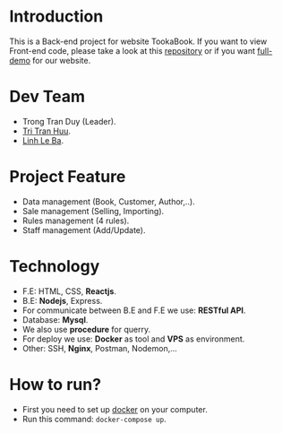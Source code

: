 # Introduction
This is a Back-end project for website TookaBook. If you want to view Front-end code, please take a look at this [repository](https://github.com/nguyentan2212/tooka-book) or if you want [full-demo](https://www.youtube.com/watch?v=2dr_3oFWLtw) for our website.
# Dev Team
- Trong Tran Duy (Leader).
- [Tri Tran Huu](https://github.com/huutri148).
- [Linh Le Ba](https://github.com/linhleba). 

# Project Feature
- Data management (Book, Customer, Author,..).
- Sale management (Selling, Importing).
- Rules management (4 rules).
- Staff management (Add/Update).

# Technology
- F.E: HTML, CSS, **Reactjs**. 
- B.E: **Nodejs**, Express.
- For communicate between B.E and F.E we use: **RESTful API**.
- Database: **Mysql**. 
- We also use **procedure** for querry.
- For deploy we use: **Docker** as tool and **VPS** as environment.
- Other: SSH, **Nginx**, Postman, Nodemon,... 

# How to run?
- First you need to set up [docker](https://docs.docker.com/get-docker/) on your computer.
- Run this command: `docker-compose up`.

